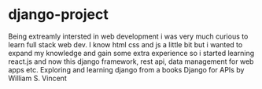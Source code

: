 # django-project


Being extreamly intersted in web development i was very much curious to learn full stack web dev. 
I know html css and js a little bit but i wanted to expand my knowledge and gain some extra experience so i started learning react.js and now this django framework, 
rest api, data management for web apps etc. 
Exploring and learning django from a books Django for APIs by William S. Vincent
